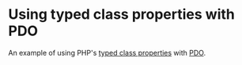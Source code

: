 # Using typed class properties with PDO

An example of using PHP's [typed class properties](https://stitcher.io/blog/typed-properties-in-php-74) with [PDO](https://www.php.net/manual/en/book.pdo.php).